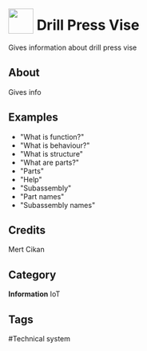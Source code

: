 # <img src="https://raw.githack.com/FortAwesome/Font-Awesome/master/svgs/solid/robot.svg" card_color="#22A7F0" width="50" height="50" style="vertical-align:bottom"/> Drill Press Vise
Gives information about drill press vise

## About
Gives info

## Examples
* "What is function?"
* "What is behaviour?"
* "What is structure"
* "What are parts?"
* "Parts"
* "Help"
* "Subassembly"
* "Part names"
* "Subassembly names"

## Credits
Mert Cikan

## Category
**Information**
IoT

## Tags
#Technical system

